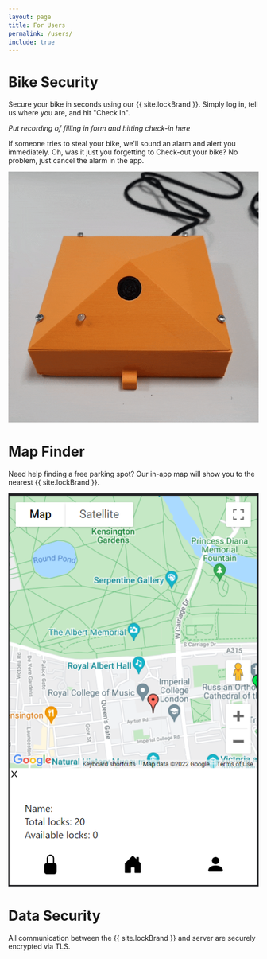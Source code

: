 ```yaml
---
layout: page
title: For Users
permalink: /users/
include: true
---
```


# Bike Security

Secure your bike in seconds using our {{ site.lockBrand }}. Simply log in, tell us where you are, and hit "Check In".

<i> Put recording of filling in form and hitting check-in here </i>

If someone tries to steal your bike, we'll sound an alarm and alert you immediately. Oh, was it just you forgetting to Check-out your bike? No problem, just cancel the alarm in the app.

![Bike lock with flashing alarm light](/assets/videos/alarm-light.gif)

# Map Finder

Need help finding a free parking spot? Our in-app map will show you to the nearest {{ site.lockBrand }}.

![Map with pin drops of parking lots](/assets/img/map_w_details.png)

# Data Security

All communication between the {{ site.lockBrand }} and server are securely encrypted via TLS.



